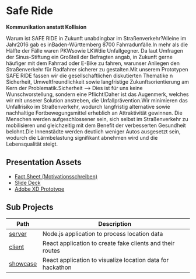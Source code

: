 # Safe Ride

**Kommunikation anstatt Kollision**

Warum ist SAFE RIDE in Zukunft unabdingbar im Straßenverkehr?Alleine im Jahr2016 gab es inBaden-Württemberg 8700 Fahrradunfälle.In mehr als die Hälfte der Fälle waren PKWsowie LKWdie Unfallgegner. Da laut Umfragen der Sinus-Stiftung ein Großteil der Befragten angab, in Zukunft gerne häufiger mit dem Fahrrad oder E-Bike zu fahren, warunser Anliegen den Straßenverkehr für Radfahrer sicherer zu gestalten.Mit unserem Prototypen SAFE RIDE fassen wir die gesellschaftlichen diskutierten Thematike n Sicherheit, Umweltfreundlichkeit sowie langfristige Zukunftsorientierung am Kern der Problematik.Sicherheit —> Dies ist für uns keine Wunschvorstellung, sondern eine Pflicht!Daher ist das Augenmerk, welches wir mit unserer Solution anstreben, die Unfallprävention.Wir minimieren das Unfallrisiko im Straßenverkehr, wodurch langfristig alternative sowie nachhaltige Fortbewegungsmittel erheblich an Attraktivität gewinnen. Die Menschen werden aufgeschlossener sein, sich selbst im Straßenverkehr zu mobilisieren und gleichzeitig mit dem Benefit der verbesserten Gesundheit belohnt.Die Innenstädte werden deutlich weniger Autos ausgesetzt sein, wodurch die Lärmbelastung signifikant abnehmen wird und die Lebensqualität steigt.

## Presentation Assets

- [Fact Sheet (Motivationsschreiben)](pitch-deck/Präsentation-Safe-Ride.pptx)
- [Slide Deck](pitch-deck/Präsentation-Safe-Ride.pptx)
- [Adobe XD Prototype](https://xd.adobe.com/view/ce058d7b-278f-4299-aec2-e51c1cc28d0c-9b56/?fullscreen)

## Sub Projects

| Path                             | Description                                                |
| -------------------------------- | ---------------------------------------------------------- |
| [server](./server/README.md)     | Node.js application to process location data               |
| [client](./frontend/README.md)   | React application to create fake clients and their routes  |
| [showcase](./showcase/README.md) | React application to visualize location data for hackathon |
